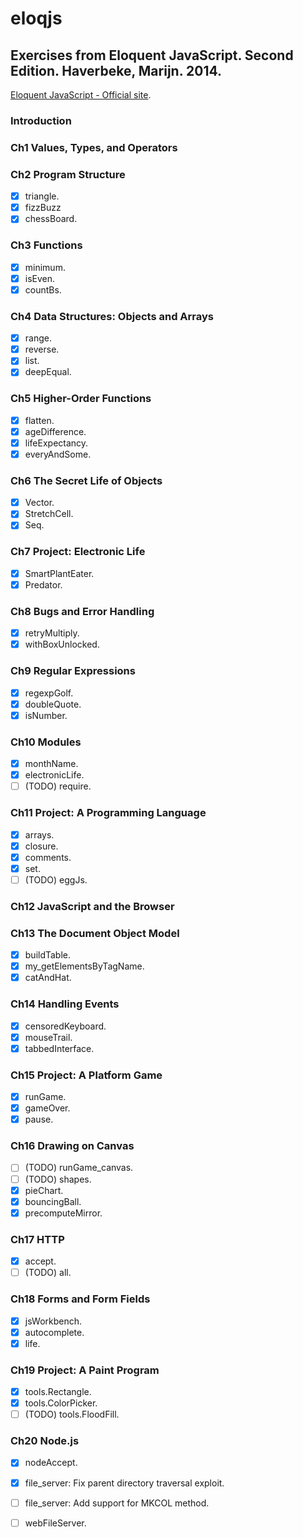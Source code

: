 # eloqjs
## Exercises from Eloquent JavaScript. Second Edition. Haverbeke, Marijn. 2014.

[Eloquent JavaScript - Official site](http://eloquentjavascript.net/).

### Introduction

### Ch1 Values, Types, and Operators

### Ch2 Program Structure

- [x] triangle.
- [x] fizzBuzz
- [x] chessBoard.

### Ch3 Functions
- [x] minimum.
- [x] isEven.
- [x] countBs.

### Ch4 Data Structures: Objects and Arrays
- [x] range.
- [x] reverse.
- [x] list.
- [x] deepEqual.

### Ch5 Higher-Order Functions
- [x] flatten.
- [x] ageDifference.
- [x] lifeExpectancy.
- [x] everyAndSome.

### Ch6 The Secret Life of Objects
- [x] Vector.
- [x] StretchCell.
- [x] Seq.

### Ch7 Project: Electronic Life
- [x] SmartPlantEater.
- [x] Predator.

### Ch8 Bugs and Error Handling
- [x] retryMultiply.
- [x] withBoxUnlocked.

### Ch9 Regular Expressions
- [x] regexpGolf.
- [x] doubleQuote.
- [x] isNumber.

### Ch10 Modules
- [x] monthName.
- [x] electronicLife.
- [ ] (TODO) require.

### Ch11 Project: A Programming Language
- [x] arrays.
- [x] closure.
- [x] comments.
- [x] set.
- [ ] (TODO) eggJs.

### Ch12 JavaScript and the Browser

### Ch13 The Document Object Model
- [x] buildTable.
- [x] my_getElementsByTagName.
- [x] catAndHat.

### Ch14 Handling Events
- [x] censoredKeyboard.
- [x] mouseTrail.
- [x] tabbedInterface.

### Ch15 Project: A Platform Game
- [x] runGame.
- [x] gameOver.
- [x] pause.

### Ch16 Drawing on Canvas
- [ ] (TODO) runGame_canvas.
- [ ] (TODO) shapes.
- [x] pieChart.
- [x] bouncingBall.
- [x] precomputeMirror.

### Ch17 HTTP
- [x] accept.
- [ ] (TODO) all.

### Ch18 Forms and Form Fields
- [x] jsWorkbench.
- [x] autocomplete.
- [x] life.

### Ch19 Project: A Paint Program
- [x] tools.Rectangle.
- [x] tools.ColorPicker.
- [ ] (TODO) tools.FloodFill.

### Ch20 Node.js
- [x] nodeAccept.
- [x] file_server: Fix parent directory traversal exploit.
- [ ] file_server: Add support for MKCOL method.
- [ ] webFileServer.



